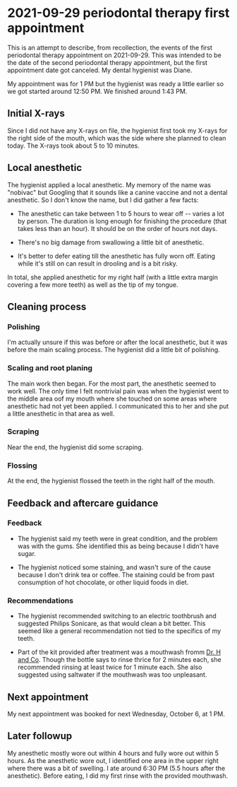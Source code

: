 # 2021-09-29 periodontal therapy first appointment

This is an attempt to describe, from recollection, the events of the
first periodontal therapy appointment on 2021-09-29. This was intended
to be the date of the second periodontal therapy appointment, but the
first appointment date got canceled. My dental hygienist was Diane.

My appointment was for 1 PM but the hygienist was ready a little
earlier so we got started around 12:50 PM. We finished around 1:43 PM.

## Initial X-rays

Since I did not have any X-rays on file, the hygienist first took my
X-rays for the right side of the mouth, which was the side where she
planned to clean today. The X-rays took about 5 to 10 minutes.

## Local anesthetic

The hygienist applied a local anesthetic. My memory of the name
was "nobivac" but Googling that it sounds like a canine vaccine and
not a dental anesthetic. So I don't know the name, but I did gather a
few facts:

* The anesthetic can take between 1 to 5 hours to wear off -- varies a
  lot by person. The duration is long enough for finishing the
  procedure (that takes less than an hour). It should be on the order
  of hours not days.

* There's no big damage from swallowing a little bit of anesthetic.

* It's better to defer eating till the anesthetic has fully worn
  off. Eating while it's still on can result in drooling and is a bit
  risky.

In total, she applied anesthetic for my right half (with a little
extra margin covering a few more teeth) as well as the tip of my
tongue.

## Cleaning process

### Polishing

I'm actually unsure if this was before or after the local anesthetic,
but it was before the main scaling process. The hygienist did a little
bit of polishing.

### Scaling and root planing

The main work then began. For the most part, the anesthetic seemed to
work well. The only time I felt nontrivial pain was when the hygienist
went to the middle area oof my mouth where she touched on some areas
where anesthetic had not yet been applied. I communicated this to her
and she put a little anesthetic in that area as well.

### Scraping

Near the end, the hygienist did some scraping.

### Flossing

At the end, the hygienist flossed the teeth in the right half of the
mouth.

## Feedback and aftercare guidance

### Feedback

* The hygienist said my teeth were in great condition, and the problem
  was with the gums. She identified this as being because I didn't
  have sugar.

* The hygienist noticed some staining, and wasn't sure of the cause
  because I don't drink tea or coffee. The staining could be from past
  consumption of hot chocolate, or other liquid foods in diet.

### Recommendations

* The hygienist recommended switching to an electric toothbrush and
  suggested Philips Sonicare, as that would clean a bit better. This
  seemed like a general recommendation not tied to the specifics of my
  teeth.

* Part of the kit provided after treatment was a mouthwash fromm
  [Dr. H and Co](https://www.drhandco.com/). Though the bottle says to
  rinse thrice for 2 minutes each, she recommended rinsing at least
  twice for 1 minute each. She also suggested using saltwater if the
  mouthwash was too unpleasant.

## Next appointment

My next appointment was booked for next Wednesday, October 6, at 1 PM.

## Later followup

My anesthetic mostly wore out within 4 hours and fully wore out within
5 hours. As the anesthetic wore out, I identified one area in the
upper right where there was a bit of swelling. I ate around 6:30 PM
(5.5 hours after the anesthetic). Before eating, I did my first rinse
with the provided mouthwash.
